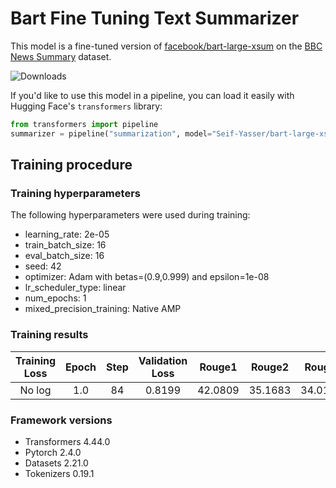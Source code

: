 # Bart Fine Tuning Text Summarizer

This model is a fine-tuned version of [facebook/bart-large-xsum](https://huggingface.co/facebook/bart-large-xsum) on the [BBC News Summary](https://www.kaggle.com/datasets/pariza/bbc-news-summary/) dataset.

![Downloads](https://img.shields.io/badge/downloads-19-brightgreen)
<br>

If you'd like to use this model in a pipeline, you can load it easily with Hugging Face's `transformers` library:
<br>
```python
from transformers import pipeline
summarizer = pipeline("summarization", model="Seif-Yasser/bart-large-xsum-finetuned-xsum")
```
## Training procedure

### Training hyperparameters

The following hyperparameters were used during training:
- learning_rate: 2e-05
- train_batch_size: 16
- eval_batch_size: 16
- seed: 42
- optimizer: Adam with betas=(0.9,0.999) and epsilon=1e-08
- lr_scheduler_type: linear
- num_epochs: 1
- mixed_precision_training: Native AMP

### Training results

| Training Loss | Epoch | Step | Validation Loss | Rouge1  | Rouge2  | Rougel  | Rougelsum | Gen Len |
|:-------------:|:-----:|:----:|:---------------:|:-------:|:-------:|:-------:|:---------:|:-------:|
| No log        | 1.0   | 84   | 0.8199          | 42.0809 | 35.1683 | 34.0117 | 35.9952   | 59.7371 |


### Framework versions

- Transformers 4.44.0
- Pytorch 2.4.0
- Datasets 2.21.0
- Tokenizers 0.19.1
